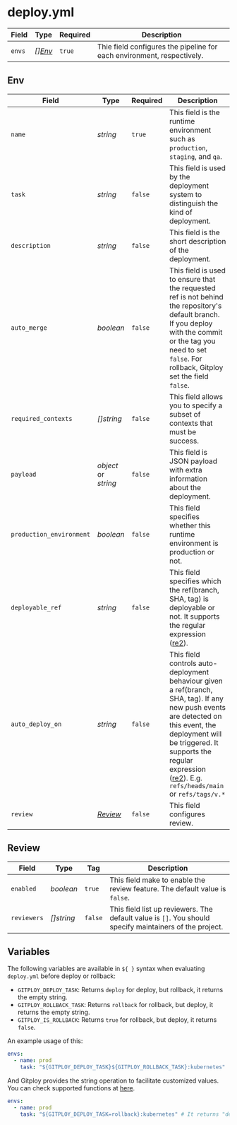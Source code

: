 # deploy.yml


Field                    |Type                     |Required  |Description
---                      |----                     |---       |---
`envs`                   |*[][Env](#env)*          |`true`    |Thie field configures the pipeline for each environment, respectively.

## Env


Field                    |Type                     |Required  |Description
---                      |----                     |---       |---
`name`                   |*string*                 |`true`    |This field is the runtime environment such as `production`, `staging`, and `qa`. 
`task`                   |*string*                 |`false`   |This field is used by the deployment system to distinguish the kind of deployment. 
`description`            |*string*                 |`false`   |This field is the short description of the deployment. 
`auto_merge`             |*boolean*                |`false`   |This field is used to ensure that the requested ref is not behind the repository's default branch. If you deploy with the commit or the tag you need to set `false`. For rollback, Gitploy set the field `false`.
`required_contexts`      |*[]string*               |`false`   |This field allows you to specify a subset of contexts that must be success. 
`payload`                |*object* or *string*     |`false`   |This field is JSON payload with extra information about the deployment. 
`production_environment` |*boolean*                |`false`   |This field specifies whether this runtime environment is production or not.
`deployable_ref`         |*string*                 |`false`   |This field specifies which the ref(branch, SHA, tag) is deployable or not. It supports the regular expression ([re2]((https://github.com/google/re2/wiki/Syntax))). 
`auto_deploy_on`         |*string*                 |`false`   |This field controls auto-deployment behaviour given a ref(branch, SHA, tag). If any new push events are detected on this event, the deployment will be triggered. It supports the regular expression ([re2](https://github.com/google/re2/wiki/Syntax)). E.g. `refs/heads/main` or `refs/tags/v.*`
`review`                 |*[Review](#review)*      |`false`   |This field configures review.

## Review

Field            |Type      |Tag     |Description
---              |---       |---     |---
`enabled`        |*boolean* |`true`  |This field make to enable the review feature. The default value is `false`.
`reviewers`      |*[]string* |`false` |This field list up reviewers. The default value is `[]`. You should specify maintainers of the project.

## Variables

The following variables are available in `${ }` syntax when evaluating `deploy.yml` before deploy or rollback:

* `GITPLOY_DEPLOY_TASK`: Returns `deploy` for deploy, but rollback, it returns the empty string.
* `GITPLOY_ROLLBACK_TASK`: Returns `rollback` for rollback, but deploy, it returns the empty string.
* `GITPLOY_IS_ROLLBACK`: Returns `true` for rollback, but deploy, it returns `false`.

An example usage of this:

```yaml
envs:
  - name: prod
    task: "${GITPLOY_DEPLOY_TASK}${GITPLOY_ROLLBACK_TASK}:kubernetes"  # It returns "deploy:kubernetes" or "rollback:kubernetes"
```

And Gitploy provides the string operation to facilitate customized values. You can check supported functions at [here](https://github.com/drone/envsubst).

```yaml
envs:
  - name: prod
    task: "${GITPLOY_DEPLOY_TASK=rollback}:kubernetes" # It returns "deploy:kubernetes" or "rollback:kubernetes"
```
